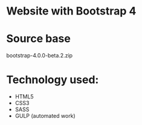 # Website with Bootstrap 4 

# Source base
bootstrap-4.0.0-beta.2.zip

# Technology used:
* HTML5
* CSS3
* SASS 
* GULP (automated work)




